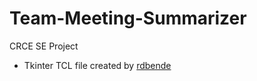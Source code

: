 # Team-Meeting-Summarizer
CRCE SE Project
- Tkinter TCL file created by [rdbende](https://github.com/rdbende/Sun-Valley-ttk-theme)
